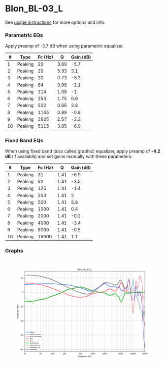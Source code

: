 # Blon_BL-03_L
See [usage instructions](https://github.com/jaakkopasanen/AutoEq#usage) for more options and info.

### Parametric EQs
Apply preamp of -3.7 dB when using parametric equalizer.

|   # | Type    |   Fc (Hz) |    Q |   Gain (dB) |
|-----|---------|-----------|------|-------------|
|   1 | Peaking |        20 | 3.99 |        -5.7 |
|   2 | Peaking |        20 | 5.93 |         3.1 |
|   3 | Peaking |        30 | 0.73 |        -5.3 |
|   4 | Peaking |        64 | 0.98 |        -2.1 |
|   5 | Peaking |       114 | 1.08 |        -1   |
|   6 | Peaking |       253 | 1.75 |         0.6 |
|   7 | Peaking |       502 | 0.66 |         3.8 |
|   8 | Peaking |      1165 | 0.89 |        -0.8 |
|   9 | Peaking |      2625 | 2.57 |        -2.2 |
|  10 | Peaking |      5115 | 3.85 |        -6.9 |

### Fixed Band EQs
When using fixed band (also called graphic) equalizer, apply preamp of **-4.2 dB** (if available) and set gains manually with these parameters.

|   # | Type    |   Fc (Hz) |    Q |   Gain (dB) |
|-----|---------|-----------|------|-------------|
|   1 | Peaking |        31 | 1.41 |        -6.9 |
|   2 | Peaking |        62 | 1.41 |        -3.5 |
|   3 | Peaking |       125 | 1.41 |        -1.4 |
|   4 | Peaking |       250 | 1.41 |         2   |
|   5 | Peaking |       500 | 1.41 |         3.8 |
|   6 | Peaking |      1000 | 1.41 |         0.4 |
|   7 | Peaking |      2000 | 1.41 |        -0.2 |
|   8 | Peaking |      4000 | 1.41 |        -3.4 |
|   9 | Peaking |      8000 | 1.41 |        -0.5 |
|  10 | Peaking |     16000 | 1.41 |         1.1 |

### Graphs
![](./Blon_BL-03_L.png)
